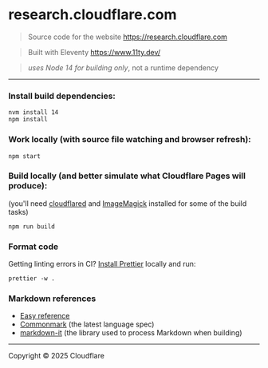 # research.cloudflare.com

> Source code for the website https://research.cloudflare.com

> Built with Eleventy https://www.11ty.dev/

> _uses Node 14 for building only_, not a runtime dependency

---

### Install build dependencies:

```
nvm install 14
npm install
```

### Work locally (with source file watching and browser refresh):

```
npm start
```

### Build locally (and better simulate what Cloudflare Pages will produce):

(you'll need [cloudflared](https://github.com/cloudflare/cloudflared) and [ImageMagick](https://imagemagick.org/index.php) installed for some of the build tasks)

```
npm run build
```

### Format code

Getting linting errors in CI?
[Install Prettier](https://prettier.io/docs/en/install.html) locally and run:

```
prettier -w .
```

### Markdown references

- [Easy reference](https://guides.github.com/features/mastering-markdown/)
- [Commonmark](https://spec.commonmark.org/current/) (the latest language spec)
- [markdown-it](https://github.com/markdown-it/markdown-it) (the library used to process Markdown when building)

---

Copyright &copy; 2025 Cloudflare
